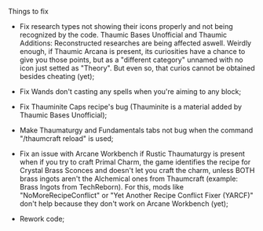 Things to fix

* Fix research types not showing their icons properly and not being recognized by the code. Thaumic Bases Unofficial and Thaumic Additions: Reconstructed researches are being affected aswell. Weirdly enough, if Thaumic Arcana is present, its curiosities have a chance to give you those points, but as a "different category" unnamed with no icon just setted as "Theory". But even so, that curios cannot be obtained besides cheating (yet);

* Fix Wands don't casting any spells when you're aiming to any block;

* Fix Thauminite Caps recipe's bug (Thauminite is a material added by Thaumic Bases Unofficial);

* Make Thaumaturgy and Fundamentals tabs not bug when the command "/thaumcraft reload" is used;

* Fix an issue with Arcane Workbench if Rustic Thaumaturgy is present when if you try to craft Primal Charm, the game identifies the recipe for Crystal Brass Sconces and doesn't let you craft the charm, unless BOTH brass ingots aren't the Alchemical ones from Thaumcraft (example: Brass Ingots from TechReborn). For this, mods like "NoMoreRecipeConflict" or "Yet Another Recipe Conflict Fixer (YARCF)" don't help because they don't work on Arcane Workbench (yet);

* Rework code;
